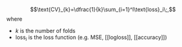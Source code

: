 $$\text{CV}_{k}=\dfrac{1}{k}\sum_{i=1}^l\text{loss}_i\;,$$
where
* $k$ is the number of folds
* $\text{loss}_i$ is the loss function (e.g. MSE, [[logloss]], [[accuracy]])